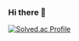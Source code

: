 ### Hi there 👋

[![Solved.ac Profile](http://mazassumnida.wtf/api/v2/generate_badge?boj=codinghoneyjam)]([https://solved.ac/codinghoneyjam/](https://solved.ac/profile/codinghoneyjam))
<!--
**codingksj/codingksj** is a ✨ _special_ ✨ repository because its `README.md` (this file) appears on your GitHub profile.

Here are some ideas to get you started:

- 🔭 I’m currently working on ...
- 🌱 I’m currently learning ...
- 👯 I’m looking to collaborate on ...
- 🤔 I’m looking for help with ...
- 💬 Ask me about ...
- 📫 How to reach me: ...
- 😄 Pronouns: ...
- ⚡ Fun fact: ...
-->
